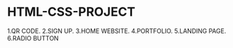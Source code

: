 # HTML-CSS-PROJECT
1.QR CODE.
2.SIGN UP.
3.HOME WEBSITE.
4.PORTFOLIO.
5.LANDING PAGE.
6.RADIO BUTTON
